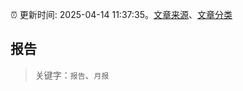 :alarm_clock: 更新时间: 2025-04-14 11:37:35。[文章来源](/README.md)、[文章分类](/TAGS.md)

## 报告


> 关键字：`报告`、`月报`



